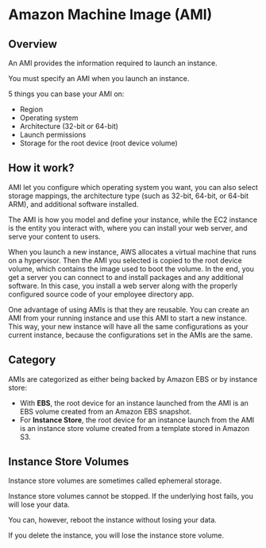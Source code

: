 # Amazon Machine Image (AMI)

## Overview

An AMI provides the information required to launch an instance.

You must specify an AMI when you launch an instance.

5 things you can base your AMI on:
- Region
- Operating system
- Architecture (32-bit or 64-bit)
- Launch permissions
- Storage for the root device (root device volume)


## How it work?

AMI let you configure which operating system you want, you can also select storage mappings, the architecture type (such as 32-bit, 64-bit, or 64-bit ARM), and additional software installed.

The AMI is how you model and define your instance, while the EC2 instance is the entity you interact with, where you can install your web server, and serve your content to users.

When you launch a new instance, AWS allocates a virtual machine that runs on a hypervisor. Then the AMI you selected is copied to the root device volume, which contains the image used to boot the volume. In the end, you get a server you can connect to and install packages and any additional software. In this case, you install a web server along with the properly configured source code of your employee directory app.

One advantage of using AMIs is that they are reusable. You can create an AMI from your running instance and use this AMI to start a new instance. This way, your new instance will have all the same configurations as your current instance, because the configurations set in the AMIs are the same.


## Category

AMIs are categorized as either being backed by Amazon EBS or by instance store:
- With **EBS**, the root device for an instance launched from the AMI is an EBS volume
created from an Amazon EBS snapshot.
- For **Instance Store**, the root device for an instance launch from the AMI is an instance store volume created from a template stored in Amazon S3.


## Instance Store Volumes

Instance store volumes are sometimes called ephemeral storage.

Instance store volumes cannot be stopped. If the underlying host fails, you will lose your data.

You can, however, reboot the instance without losing your data.

If you delete the instance, you will lose the instance store volume.
